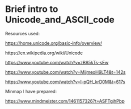 # Brief intro to Unicode_and_ASCII_code

Resources used:

https://home.unicode.org/basic-info/overview/

https://en.wikipedia.org/wiki/Unicode

https://www.youtube.com/watch?v=zB85kTs-sEw

https://www.youtube.com/watch?v=MijmeoH9LT4&t=142s

https://www.youtube.com/watch?v=I-pQH_krD0M&t=617s


Minmap I have prepared:

https://www.mindmeister.com/1461157326?t=ASFTgjhPbp
